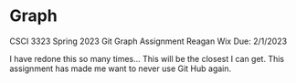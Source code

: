 # Graph
CSCI 3323 Spring 2023
Git Graph Assignment
Reagan Wix 
Due: 2/1/2023

I have redone this so many times...
This will be the closest I can get.
This assignment has made me want to never use Git Hub again.